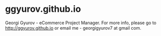 ggyurov.github.io
=================

Georgi Gyurov - eCommerce Project Manager. For more info, please go to http://ggyurov.github.io or email me - georgigyurov7 at gmail com.
